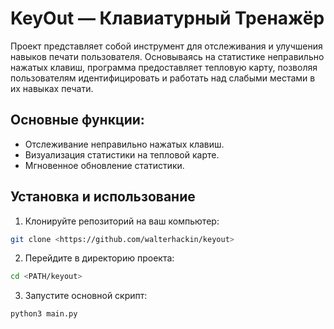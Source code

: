 # KeyOut —  Клавиатурный Тренажёр

Проект представляет собой инструмент для отслеживания и улучшения навыков печати пользователя. Основываясь на статистике неправильно нажатых клавиш, программа предоставляет тепловую карту, позволяя пользователям идентифицировать и работать над слабыми местами в их навыках печати.

## Основные функции:

- Отслеживание неправильно нажатых клавиш.
- Визуализация статистики на тепловой карте.
- Мгновенное обновление статистики.

## Установка и использование

1. Клонируйте репозиторий на ваш компьютер:

```bash
git clone <https://github.com/walterhackin/keyout>
```

2. Перейдите в директорию проекта:

```bash
cd <PATH/keyout>
```

3. Запустите основной скрипт:

```bash
python3 main.py
```

